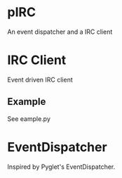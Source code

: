 pIRC
====
An event dispatcher and a IRC client

# IRC Client
Event driven IRC client

## Example
See eample.py

# EventDispatcher
Inspired by Pyglet's EventDispatcher.

